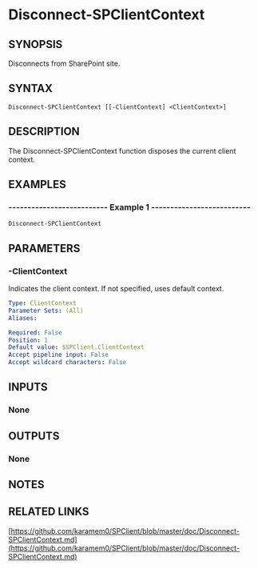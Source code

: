 # Disconnect-SPClientContext

## SYNOPSIS
Disconnects from SharePoint site.

## SYNTAX

```
Disconnect-SPClientContext [[-ClientContext] <ClientContext>]
```

## DESCRIPTION
The Disconnect-SPClientContext function disposes the current client context.

## EXAMPLES

### -------------------------- Example 1 --------------------------
```
Disconnect-SPClientContext
```

## PARAMETERS

### -ClientContext
Indicates the client context.
If not specified, uses default context.

```yaml
Type: ClientContext
Parameter Sets: (All)
Aliases: 

Required: False
Position: 1
Default value: $SPClient.ClientContext
Accept pipeline input: False
Accept wildcard characters: False
```

## INPUTS

### None

## OUTPUTS

### None

## NOTES

## RELATED LINKS

[https://github.com/karamem0/SPClient/blob/master/doc/Disconnect-SPClientContext.md](https://github.com/karamem0/SPClient/blob/master/doc/Disconnect-SPClientContext.md)

